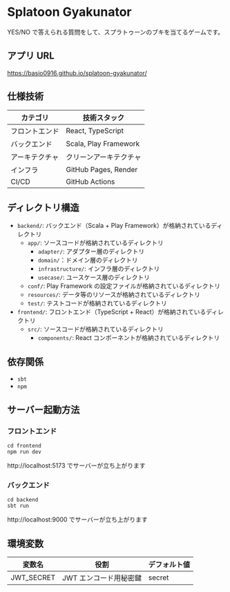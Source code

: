 # Splatoon Gyakunator

YES/NO で答えられる質問をして、スプラトゥーンのブキを当てるゲームです。

## アプリ URL

https://basio0916.github.io/splatoon-gyakunator/

## 仕様技術

| カテゴリ       | 技術スタック           |
| -------------- | ---------------------- |
| フロントエンド | React, TypeScript      |
| バックエンド   | Scala, Play Framework  |
| アーキテクチャ | クリーンアーキテクチャ |
| インフラ       | GitHub Pages, Render   |
| CI/CD          | GitHub Actions         |

## ディレクトリ構造

- `backend/`: バックエンド（Scala + Play Framework）が格納されているディレクトリ
  - `app/`: ソースコードが格納されているディレクトリ
    - `adapter/`: アダプター層のディレクトリ
    - `domain/`：ドメイン層のディレクトリ
    - `infrastructure/`: インフラ層のディレクトリ
    - `usecase/`: ユースケース層のディレクトリ
  - `conf/`: Play Framework の設定ファイルが格納されているディレクトリ
  - `resources/`: データ等のリソースが格納されているディレクトリ
  - `test/`: テストコードが格納されているディレクトリ
- `frontend/`: フロントエンド（TypeScript + React）が格納されているディレクトリ
  - `src/`: ソースコードが格納されているディレクトリ
    - `components/`: React コンポーネントが格納されているディレクトリ

## 依存関係

- `sbt`
- `npm`

## サーバー起動方法

### フロントエンド

```
cd frontend
npm run dev
```

http://localhost:5173 でサーバーが立ち上がります

### バックエンド

```
cd backend
sbt run
```

http://localhost:9000 でサーバーが立ち上がります

## 環境変数

| 変数名     | 役割                   | デフォルト値 |
| ---------- | ---------------------- | ------------ |
| JWT_SECRET | JWT エンコード用秘密鍵 | secret       |
